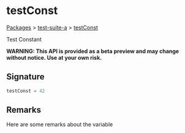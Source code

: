 # testConst

[Packages](/) > [test-suite-a](/test-suite-a/) > [testConst](/test-suite-a/testconst-variable)

Test Constant

**WARNING: This API is provided as a beta preview and may change without notice. Use at your own risk.**

<h2 id="testconst-signature">Signature</h2>

```typescript
testConst = 42
```

<h2 id="testconst-remarks">Remarks</h2>

Here are some remarks about the variable
